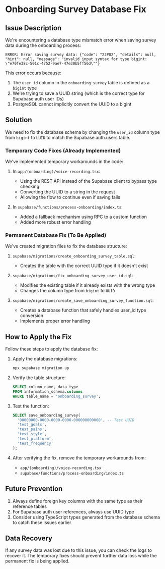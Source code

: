 # Onboarding Survey Database Fix

## Issue Description

We're encountering a database type mismatch error when saving survey data during the onboarding process:

```
ERROR: Error saving survey data: {"code": "22P02", "details": null, "hint": null, "message": "invalid input syntax for type bigint: \"e70fe38c-501c-4752-9ae7-47e30b5ff56d\""}
```

This error occurs because:

1. The `user_id` column in the `onboarding_survey` table is defined as a `bigint` type
2. We're trying to save a UUID string (which is the correct type for Supabase auth user IDs)
3. PostgreSQL cannot implicitly convert the UUID to a bigint

## Solution

We need to fix the database schema by changing the `user_id` column type from `bigint` to `UUID` to match the Supabase auth.users table.

### Temporary Code Fixes (Already Implemented)

We've implemented temporary workarounds in the code:

1. In `app/(onboarding)/voice-recording.tsx`:

   - Using the REST API instead of the Supabase client to bypass type checking
   - Converting the UUID to a string in the request
   - Allowing the flow to continue even if saving fails

2. In `supabase/functions/process-onboarding/index.ts`:
   - Added a fallback mechanism using RPC to a custom function
   - Added more robust error handling

### Permanent Database Fix (To Be Applied)

We've created migration files to fix the database structure:

1. `supabase/migrations/create_onboarding_survey_table.sql`:

   - Creates the table with the correct UUID type if it doesn't exist

2. `supabase/migrations/fix_onboarding_survey_user_id.sql`:

   - Modifies the existing table if it already exists with the wrong type
   - Changes the column type from `bigint` to `UUID`

3. `supabase/migrations/create_save_onboarding_survey_function.sql`:
   - Creates a database function that safely handles user_id type conversion
   - Implements proper error handling

## How to Apply the Fix

Follow these steps to apply the database fix:

1. Apply the database migrations:

   ```bash
   npx supabase migration up
   ```

2. Verify the table structure:

   ```sql
   SELECT column_name, data_type
   FROM information_schema.columns
   WHERE table_name = 'onboarding_survey';
   ```

3. Test the function:

   ```sql
   SELECT save_onboarding_survey(
     '00000000-0000-0000-0000-000000000000', -- Test UUID
     'test_goals',
     'test_pains',
     'test_style',
     'test_platform',
     'test_frequency'
   );
   ```

4. After verifying the fix, remove the temporary workarounds from:
   - `app/(onboarding)/voice-recording.tsx`
   - `supabase/functions/process-onboarding/index.ts`

## Future Prevention

1. Always define foreign key columns with the same type as their reference tables
2. For Supabase auth user references, always use UUID type
3. Consider using TypeScript types generated from the database schema to catch these issues earlier

## Data Recovery

If any survey data was lost due to this issue, you can check the logs to recover it. The temporary fixes should prevent further data loss while the permanent fix is being applied.

